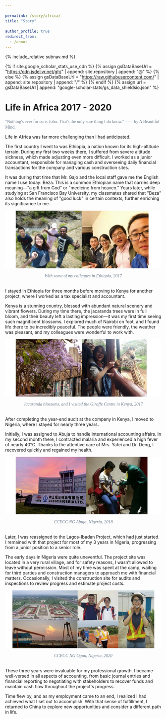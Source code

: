 ```yaml
---

permalink: /story/africa/
title: "Story"

author_profile: true
redirect_from: 
  - /about
---
```

{% include_relative subnav.md %}

{% if site.google_scholar_stats_use_cdn %}
{% assign gsDataBaseUrl = "https://cdn.jsdelivr.net/gh/" | append: site.repository | append: "@" %}
{% else %}
{% assign gsDataBaseUrl = "https://raw.githubusercontent.com/" | append: site.repository | append: "/" %}
{% endif %}
{% assign url = gsDataBaseUrl | append: "google-scholar-stats/gs_data_shieldsio.json" %}

<span class='anchor' id='about-me'></span>



# Life in Africa 2017 - 2020

<span style="font-family: Century Schoolbook;color:rgb(112,128,144);">"Nothing's ever for sure, John. That's the only sure thing I do know." ——by A Beautiful Mind.</span>

Life in Africa was far more challenging than I had anticipated. 

The first country I went to was Ethiopia, a nation known for its high-altitude terrain. During my first two weeks there, I suffered from severe altitude sickness, which made adjusting even more difficult. I worked as a junior accountant, responsible for managing cash and overseeing daily financial transactions for the company and various construction sites.

It was during that time that Mr. Gajo and the local staff gave me the English name I use today: Beza. This is a common Ethiopian name that carries deep meaning—"a gift from God" or "medicine from heaven." Years later, while studying at San Francisco Bay University, my classmates shared that "Beza" also holds the meaning of "good luck" in certain contexts, further enriching its significance to me. 

![ ](assets/ethiopia.jpeg)

<div style="text-align: center; font-family: 'Century Schoolbook'; color: rgb(112, 128, 144);">     <i>With some of my collegues in Ethiopia, 2017</i> </div>

<br>

I stayed in Ethiopia for three months before moving to Kenya for another project, where I worked as a tax specialist and accountant. 

Kenya is a stunning country, blessed with abundant natural scenery and vibrant flowers. During my time there, the jacaranda trees were in full bloom, and their beauty left a lasting impression—it was my first time seeing such magnificent blossoms. I explored much of Nairobi on foot, and I found life there to be incredibly peaceful. The people were friendly, the weather was pleasant, and my colleagues were wonderful to work with.



![ ](assets/kenya.jpeg)

<div style="text-align: center; font-family: 'Century Schoolbook'; color: rgb(112, 128, 144);">     <i>Jacaranda blossoms, and I visited the Giraffe Centre in Kenya, 2017</i> </div>

<br>

After completing the year-end audit at the company in Kenya, I moved to Nigeria, where I stayed for nearly three years. 

Initially, I was assigned to Abuja to handle international accounting affairs. In my second month there, I contracted malaria and experienced a high fever of nearly 40°C. Thanks to the attentive care of Mrs. Yafei and Dr. Deng, I recovered quickly and regained my health.



![image-20241115180855757](assets/nigeria.jpeg)

<div style="text-align: center; font-family: 'Century Schoolbook'; color: rgb(112, 128, 144);">     <i>CCECC NG Abuja, Nigeria, 2018</i> </div>

<br>

Later, I was reassigned to the Lagos-Ibadan Project, which had just started. I remained with that project for most of my 3 years in Nigeria, progressing from a junior position to a senior role.

The early days in Nigeria were quite uneventful. The project site was located in a very rural village, and for safety reasons, I wasn’t allowed to leave without permission. Most of my time was spent at the camp, waiting for third parties and construction managers to approach me with financial matters. Occasionally, I visited the construction site for audits and inspections to review progress and estimate project costs.



![image-20241115180855757](assets/LI.jpeg)

<div style="text-align: center; font-family: 'Century Schoolbook'; color: rgb(112, 128, 144);">     <i>CCECC NG Ogun, Nigeria, 2020</i> </div>

<br>

These three years were invaluable for my professional growth. I became well-versed in all aspects of accounting, from basic journal entries and financial reporting to negotiating with stakeholders to recover funds and maintain cash flow throughout the project's progress.

Time flew by, and as my employment came to an end, I realized I had achieved what I set out to accomplish. With that sense of fulfillment, I returned to China to explore new opportunities and consider a different path in life. 